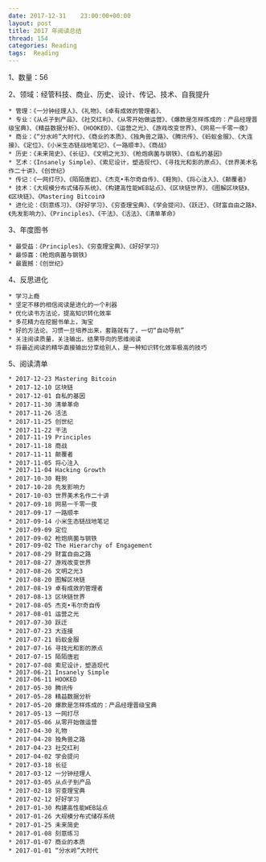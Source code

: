 ```yaml
---
date: 2017-12-31    23:00:00+00:00
layout: post
title: 2017 年阅读总结
thread: 154
categories: Reading
tags:  Reading
---
```




1、数量：56

2、领域：经管科技、商业、历史、设计、传记、技术、自我提升

	* 管理：《一分钟经理人》、《礼物》、《卓有成效的管理者》、
	* 专业：《从点子到产品》、《社交红利》、《从零开始做运营》、《爆款是怎样炼成的：产品经理晋级宝典》、《精益数据分析》、《HOOKED》、《运营之光》、《游戏改变世界》、《网易一千零一夜》
	* 商业：《“分水岭”大时代》、《商业的本质》、《独角兽之路》、《腾讯传》、《蚂蚁金服》、《大连接》、《定位》、《小米生态链战地笔记》、《一路顺丰》、《商战》
	* 历史：《未来简史》、《长征》、《文明之光3》、《枪炮病菌与钢铁》、《自私的基因》
	* 艺术：《Insanely Simple》、《索尼设计，塑造现代》、《寻找光和影的原点》、《世界美术名作二十讲》、《创世纪》
	* 传记：《一网打尽》、《陌陌唐岩》、《杰克•韦尔奇自传》、《鞋狗》、《将心注入》、《颠覆者》
	* 技术：《大规模分布式储存系统》、《构建高性能WEB站点》、《区块链世界》、《图解区块链》、《区块链》、《Mastering Bitcoin》
	* 进化论：《刻意练习》、《好好学习》、《穷查理宝典》、《学会提问》、《跃迁》、《财富自由之路》、《先发影响力》、《Principles》、《干法》、《活法》、《清单革命》

3、年度图书

	* 最受益：《Principles》、《穷查理宝典》、《好好学习》
	* 最惊喜：《枪炮病菌与钢铁》
	* 最震撼：《创世纪》

4、反思进化

	* 学习上瘾
	* 坚定不移的相信阅读是进化的一个利器
	* 优化读书方法论，提高知识转化效率
	* 多花精力在挖掘书单上，淘宝
	* 好的方法论、习惯一旦培养出来，套路就有了，一切“自动导航”
	* 关注阅读质量，关注输出，结果导向的思维阅读
	* 将最近阅读的精华直接输出分享给别人，是一种知识转化效率极高的技巧

5、阅读清单

	* 2017-12-23 Mastering Bitcoin
	* 2017-12-10 区块链
	* 2017-12-01 自私的基因
	* 2017-11-30 清单革命
	* 2017-11-26 活法
	* 2017-11-25 创世纪
	* 2017-11-22 干法
	* 2017-11-19 Principles
	* 2017-11-18 商战
	* 2017-11-11 颠覆者
	* 2017-11-05 将心注入
	* 2017-11-04 Hacking Growth
	* 2017-10-30 鞋狗
	* 2017-10-28 先发影响力
	* 2017-10-03 世界美术名作二十讲
	* 2017-09-18 网易一千零一夜
	* 2017-09-17 一路顺丰
	* 2017-09-14 小米生态链战地笔记
	* 2017-09-09 定位
	* 2017-09-02 枪炮病菌与钢铁
	* 2017-09-02 The Hierarchy of Engagement
	* 2017-08-29 财富自由之路
	* 2017-08-27 游戏改变世界
	* 2017-08-26 文明之光3
	* 2017-08-20 图解区块链
	* 2017-08-19 卓有成效的管理者
	* 2017-08-13 区块链世界
	* 2017-08-05 杰克•韦尔奇自传
	* 2017-08-01 运营之光
	* 2017-07-30 跃迁
	* 2017-07-23 大连接
	* 2017-07-21 蚂蚁金服
	* 2017-07-16 寻找光和影的原点
	* 2017-07-15 陌陌唐岩
	* 2017-07-08 索尼设计，塑造现代
	* 2017-06-21 Insanely Simple
	* 2017-06-11 HOOKED
	* 2017-05-30 腾讯传
	* 2017-05-28 精益数据分析
	* 2017-05-20 爆款是怎样炼成的：产品经理晋级宝典
	* 2017-05-13 一网打尽
	* 2017-05-06 从零开始做运营
	* 2017-04-30 礼物
	* 2017-04-28 独角兽之路
	* 2017-04-23 社交红利
	* 2017-04-02 学会提问
	* 2017-03-18 长征
	* 2017-03-12 一分钟经理人
	* 2017-03-05 从点子到产品
	* 2017-02-18 穷查理宝典
	* 2017-02-12 好好学习
	* 2017-01-30 构建高性能WEB站点
	* 2017-01-26 大规模分布式储存系统
	* 2017-01-25 未来简史
	* 2017-01-08 刻意练习
	* 2017-01-07 商业的本质
	* 2017-01-01 “分水岭”大时代
































